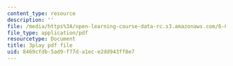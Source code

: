 ```yaml
---
content_type: resource
description: ''
file: /media/https%3A/open-learning-course-data-rc.s3.amazonaws.com/6-004-computation-structures-spring-2017/8469cfdb5ad9f77da1ece2dd943ff8e7_q38KAGAKORk.pdf
file_type: application/pdf
resourcetype: Document
title: 3play pdf file
uid: 8469cfdb-5ad9-f77d-a1ec-e2dd943ff8e7
---
```

